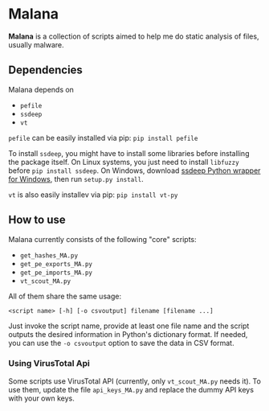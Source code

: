 
# Malana
**Malana** is a collection of scripts aimed to help me do static analysis of files, usually malware.

## Dependencies
Malana depends on
- `pefile`
- `ssdeep`
- `vt`

`pefile` can be easily installed via pip: `pip install pefile`

To install `ssdeep`, you might have to install some libraries before installing the package itself. On Linux systems,  you just need to install `libfuzzy` before `pip install ssdeep`. On Windows, download [ssdeep Python wrapper for Windows](https://github.com/MacDue/ssdeep-windows-32_64), then run `setup.py install`.

`vt` is also easily installev via pip: `pip install vt-py`

## How to use
Malana currently consists of the following "core" scripts:
- `get_hashes_MA.py`
- `get_pe_exports_MA.py`
- `get_pe_imports_MA.py`
- `vt_scout_MA.py`

All of them share the same usage:

`<script name> [-h] [-o csvoutput] filename [filename ...]`

Just invoke the script name, provide at least one file name and the script outputs the desired information in Python's dictionary format. If needed, you can use the `-o csvoutput` option to save the data in CSV format.

### Using VirusTotal Api
Some scripts use VirusTotal API (currently, only `vt_scout_MA.py` needs it). To use them, update the file `api_keys_MA.py` and replace the dummy API keys with your own keys.

